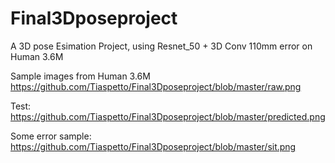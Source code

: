 # Final3Dposeproject
A 3D pose Esimation Project, using Resnet_50 + 3D Conv
110mm error on Human 3.6M

Sample images from Human 3.6M
https://github.com/Tiaspetto/Final3Dposeproject/blob/master/raw.png

Test:
https://github.com/Tiaspetto/Final3Dposeproject/blob/master/predicted.png

Some error sample:
https://github.com/Tiaspetto/Final3Dposeproject/blob/master/sit.png
